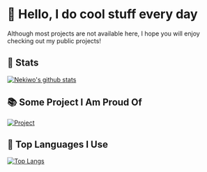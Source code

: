# 👋 Hello, I do cool stuff every day
Although most projects are not available here, I hope you will enjoy checking out my public projects!
## 💾 Stats
[![Nekiwo's github stats](https://github-readme-stats.vercel.app/api?username=Nekiwo&count_private=true&show_icons=true&theme=radical)](#)
## 📚 Some Project I Am Proud Of
[![Project](https://github-readme-stats.vercel.app/api/pin/?username=Nekiwo&repo=OpenForums&theme=radical)](#)
## 📘 Top Languages I Use
[![Top Langs](https://github-readme-stats.vercel.app/api/top-langs/?username=Nekiwo&theme=radical&hide=css,html)](#)
